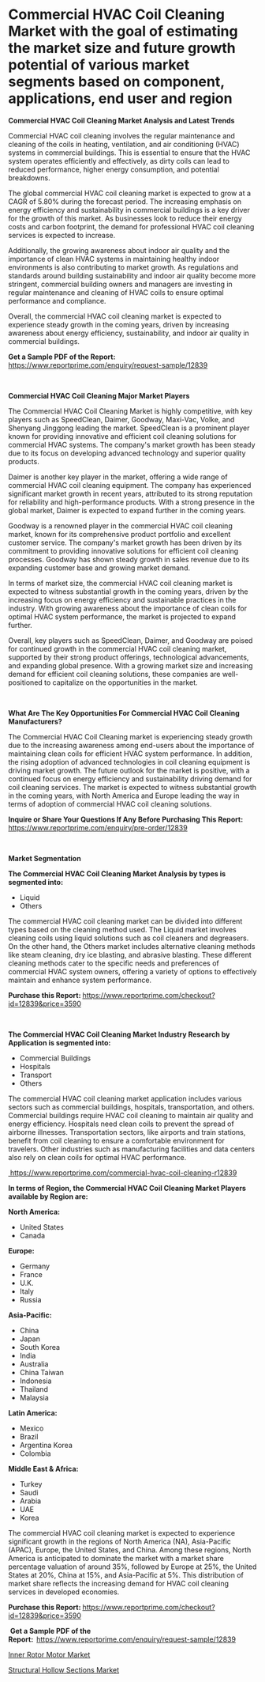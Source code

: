 <p><h1>Commercial HVAC Coil Cleaning Market with the goal of estimating the market size and future growth potential of various market segments based on component, applications, end user and region</h1></p><p><strong>Commercial HVAC Coil Cleaning Market Analysis and Latest Trends</strong></p>
<p><p>Commercial HVAC coil cleaning involves the regular maintenance and cleaning of the coils in heating, ventilation, and air conditioning (HVAC) systems in commercial buildings. This is essential to ensure that the HVAC system operates efficiently and effectively, as dirty coils can lead to reduced performance, higher energy consumption, and potential breakdowns.</p><p>The global commercial HVAC coil cleaning market is expected to grow at a CAGR of 5.80% during the forecast period. The increasing emphasis on energy efficiency and sustainability in commercial buildings is a key driver for the growth of this market. As businesses look to reduce their energy costs and carbon footprint, the demand for professional HVAC coil cleaning services is expected to increase.</p><p>Additionally, the growing awareness about indoor air quality and the importance of clean HVAC systems in maintaining healthy indoor environments is also contributing to market growth. As regulations and standards around building sustainability and indoor air quality become more stringent, commercial building owners and managers are investing in regular maintenance and cleaning of HVAC coils to ensure optimal performance and compliance.</p><p>Overall, the commercial HVAC coil cleaning market is expected to experience steady growth in the coming years, driven by increasing awareness about energy efficiency, sustainability, and indoor air quality in commercial buildings.</p></p>
<p><strong>Get a Sample PDF of the Report:&nbsp;</strong> <a href="https://www.reportprime.com/enquiry/request-sample/12839">https://www.reportprime.com/enquiry/request-sample/12839</a></p>
<p>&nbsp;</p>
<p><strong>Commercial HVAC Coil Cleaning Major Market Players</strong></p>
<p><p>The Commercial HVAC Coil Cleaning Market is highly competitive, with key players such as SpeedClean, Daimer, Goodway, Maxi-Vac, Volke, and Shenyang Jinggong leading the market. SpeedClean is a prominent player known for providing innovative and efficient coil cleaning solutions for commercial HVAC systems. The company's market growth has been steady due to its focus on developing advanced technology and superior quality products.</p><p>Daimer is another key player in the market, offering a wide range of commercial HVAC coil cleaning equipment. The company has experienced significant market growth in recent years, attributed to its strong reputation for reliability and high-performance products. With a strong presence in the global market, Daimer is expected to expand further in the coming years.</p><p>Goodway is a renowned player in the commercial HVAC coil cleaning market, known for its comprehensive product portfolio and excellent customer service. The company's market growth has been driven by its commitment to providing innovative solutions for efficient coil cleaning processes. Goodway has shown steady growth in sales revenue due to its expanding customer base and growing market demand.</p><p>In terms of market size, the commercial HVAC coil cleaning market is expected to witness substantial growth in the coming years, driven by the increasing focus on energy efficiency and sustainable practices in the industry. With growing awareness about the importance of clean coils for optimal HVAC system performance, the market is projected to expand further.</p><p>Overall, key players such as SpeedClean, Daimer, and Goodway are poised for continued growth in the commercial HVAC coil cleaning market, supported by their strong product offerings, technological advancements, and expanding global presence. With a growing market size and increasing demand for efficient coil cleaning solutions, these companies are well-positioned to capitalize on the opportunities in the market.</p></p>
<p>&nbsp;</p>
<p><strong>What Are The Key Opportunities For Commercial HVAC Coil Cleaning Manufacturers?</strong></p>
<p><p>The Commercial HVAC Coil Cleaning market is experiencing steady growth due to the increasing awareness among end-users about the importance of maintaining clean coils for efficient HVAC system performance. In addition, the rising adoption of advanced technologies in coil cleaning equipment is driving market growth. The future outlook for the market is positive, with a continued focus on energy efficiency and sustainability driving demand for coil cleaning services. The market is expected to witness substantial growth in the coming years, with North America and Europe leading the way in terms of adoption of commercial HVAC coil cleaning solutions.</p></p>
<p><strong>Inquire or Share Your Questions If Any Before Purchasing This Report:</strong> <a href="https://www.reportprime.com/enquiry/pre-order/12839">https://www.reportprime.com/enquiry/pre-order/12839</a></p>
<p>&nbsp;</p>
<p><strong>Market Segmentation</strong></p>
<p><strong>The Commercial HVAC Coil Cleaning Market Analysis by types is segmented into:</strong></p>
<p><ul><li>Liquid</li><li>Others</li></ul></p>
<p><p>The commercial HVAC coil cleaning market can be divided into different types based on the cleaning method used. The Liquid market involves cleaning coils using liquid solutions such as coil cleaners and degreasers. On the other hand, the Others market includes alternative cleaning methods like steam cleaning, dry ice blasting, and abrasive blasting. These different cleaning methods cater to the specific needs and preferences of commercial HVAC system owners, offering a variety of options to effectively maintain and enhance system performance.</p></p>
<p><strong>Purchase this Report:&nbsp;</strong><a href="https://www.reportprime.com/checkout?id=12839&price=3590">https://www.reportprime.com/checkout?id=12839&price=3590</a></p>
<p>&nbsp;</p>
<p><strong>The Commercial HVAC Coil Cleaning Market Industry Research by Application is segmented into:</strong></p>
<p><ul><li>Commercial Buildings</li><li>Hospitals</li><li>Transport</li><li>Others</li></ul></p>
<p><p>The commercial HVAC coil cleaning market application includes various sectors such as commercial buildings, hospitals, transportation, and others. Commercial buildings require HVAC coil cleaning to maintain air quality and energy efficiency. Hospitals need clean coils to prevent the spread of airborne illnesses. Transportation sectors, like airports and train stations, benefit from coil cleaning to ensure a comfortable environment for travelers. Other industries such as manufacturing facilities and data centers also rely on clean coils for optimal HVAC performance.</p></p>
<p><a href="https://www.reportprime.com/commercial-hvac-coil-cleaning-r12839">&nbsp;https://www.reportprime.com/commercial-hvac-coil-cleaning-r12839</a></p>
<p><strong>In terms of Region, the Commercial HVAC Coil Cleaning Market Players available by Region are:</strong></p>
<p>
    <p> <strong> North America: </strong>
        <ul>
            <li>United States</li>
            <li>Canada</li>
        </ul>
        </p> 
    <p> <strong> Europe: </strong>
        <ul>
            <li>Germany</li>
            <li>France</li>
            <li>U.K.</li>
            <li>Italy</li>
            <li>Russia</li>
        </ul>
        </p> 
    <p> <strong> Asia-Pacific: </strong>
        <ul>
            <li>China</li>
            <li>Japan</li>
            <li>South Korea</li>
            <li>India</li>
            <li>Australia</li>
            <li>China Taiwan</li>
            <li>Indonesia</li>
            <li>Thailand</li>
            <li>Malaysia</li>
        </ul>
        </p> 
    <p> <strong> Latin America: </strong>
        <ul>
            <li>Mexico</li>
            <li>Brazil</li>
            <li>Argentina Korea</li>
            <li>Colombia</li>
        </ul>
        </p> 
    <p> <strong> Middle East & Africa: </strong>
        <ul>
            <li>Turkey</li>
            <li>Saudi</li>
            <li>Arabia</li>
            <li>UAE</li>
            <li>Korea</li>
        </ul>
    </p>
    </p>
<p><p>The commercial HVAC coil cleaning market is expected to experience significant growth in the regions of North America (NA), Asia-Pacific (APAC), Europe, the United States, and China. Among these regions, North America is anticipated to dominate the market with a market share percentage valuation of around 35%, followed by Europe at 25%, the United States at 20%, China at 15%, and Asia-Pacific at 5%. This distribution of market share reflects the increasing demand for HVAC coil cleaning services in developed economies.</p></p>
<p><strong>Purchase this Report: </strong><a href="https://www.reportprime.com/checkout?id=12839&price=3590">https://www.reportprime.com/checkout?id=12839&price=3590</a></p>
<p>&nbsp;<strong>Get a Sample PDF of the Report:&nbsp;&nbsp;</strong><a href="https://www.reportprime.com/enquiry/request-sample/12839">https://www.reportprime.com/enquiry/request-sample/12839</a></p>
<p><strong></strong></p>
<p><p><a href="https://view.publitas.com/reportprime-1/inner-rotor-motor-market-size-furnishes-valuable-information-encompassing-market-share-market-trends-and-projections-spanning-from-2024-to-2031/">Inner Rotor Motor Market</a></p><p><a href="https://skillful-vermicelli-b89.notion.site/Global-Structural-Hollow-Sections-Market-by-Types-Applications-and-Major-Players-with-Regional-Gr-a555f91ab5764cb49e12ae6ded15fd1c">Structural Hollow Sections Market</a></p></p>